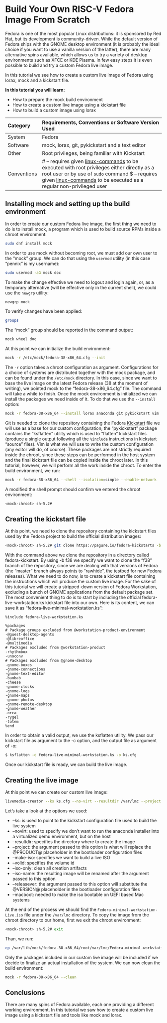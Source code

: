 # Build Your Own RISC-V Fedora Image From Scratch

Fedora is one of the most popular Linux distributions: it is sponsored by Red Hat, but its development is community-driven. While the default version of Fedora ships with the GNOME desktop environment (it is probably the ideal choice if you want to use a vanilla version of the latter), there are many alternative spins available, which allows us to try a variety of desktop environments such as XFCE or KDE Plasma. In few easy steps it is even possible to build and try a custom Fedora live image.

In this tutorial we see how to create a custom live image of Fedora using lorax, mock and a kickstart file.

**In this tutorial you will learn:**

- How to prepare the mock build environment
- How to create a custom live image using a kickstart file
- How to build a custom image using lorax

| Category    | Requirements, Conventions or Software Version Used           |
| :---------- | :----------------------------------------------------------- |
| System      | Fedora                                                       |
| Software    | mock, lorax, git, pykickstart and a text editor              |
| Other       | Root privileges, being familiar with Kickstart               |
| Conventions | # – requires given [linux-commands](https://linuxconfig.org/linux-commands) to be executed with root privileges either directly as a root user or by use of `sudo` command $ – requires given [linux-commands](https://linuxconfig.org/linux-commands) to be executed as a regular non-privileged user |

## Installing mock and setting up the build environment

In order to create our custom Fedora live image, the first thing we need to do is to install mock, a program which is used to build source RPMs inside a chroot environment:

```bash
sudo dnf install mock
```

In order to use mock without becoming root, we must add our own user to the “mock” group. We can do that using the `usermod` utility (in this case “pennix” is my username):

```bash
sudo usermod -aG mock doc
```

To make the change effective we need to logout and login again, or, as a temporary alternative (will be effective only in the current shell), we could use the `newgrp` utility:

```bash
newgrp mock
```

To verify changes have been applied:

```bash
groups
```

The “mock” group should be reported in the command output:

```bash
mock wheel doc
```

At this point we can initialize the build environment:

```bash
mock -r /etc/mock/fedora-38-x86_64.cfg --init
```

The `-r` option takes a chroot configuration as argument. Configurations for a choice of systems are distributed together with the mock package, and can be found under the `/etc/mock` directory. In this case, since we want to base the live image on the latest Fedora release (38 at the moment of writing), we pointed mock to the “fedora-38-x86_64.cfg” file. The command will take a while to finish. Once the mock environment is initialized we can install the packages we need inside of it. To do that we use the `--install` option:

```bash
mock -r fedora-38-x86_64 --install lorax anaconda git pykickstart vim
```

Git is needed to clone the repository containing the Fedora [Kickstart](https://linuxconfig.org/how-to-perform-unattended-linux-installations-with-kickstart) file we will use as a base for our custom configuration; the “pykickstart” package contains the “ksflatten” utility which is used to “flatten” kickstart files (produce a single output following all the `%include` instructions in kickstart “source” files). Vim is what we will use to write the custom configuration (any editor will do, of course). These packages are not strictly required inside the chroot, since these steps can be performed in the host system and the final kickstart file can be copied inside the chroot later. In this tutorial, however, we will perform all the work inside the chroot. To enter the build environment, we run:

```bash
mock -r fedora-38-x86_64 --shell --isolation=simple --enable-network
```

A modified the shell prompt should confirm we entered the chroot environment:

```bash
<mock-chroot> sh-5.2#
```

## Creating the kickstart file

At this point, we need to clone the repository containing the kickstart files used by the Fedora project to build the official distribution images:

```bash
<mock-chroot> sh-5.2# git clone https://pagure.io/fedora-kickstarts -b f38
```

With the command above we clone the repository in a directory called fedora-kickstart. By using -b f38  we specify we want to clone the “f38” branch of the repository, since we are dealing with that versions of Fedora (the “master” branch always points to “rawhide”, the testbed for new Fedora releases). What we need to do now, is to create a kickstart file containing the instructions which will produce the custom live image. For the sake of this tutorial we will create a stripped-down version of Fedora Workstation, excluding a bunch of GNOME applications from the default package set. The most convenient thing to do is to start by including the official fedora-live-workstation.ks kickstart file into our own. Here is its content, we can save it as “fedora-live-minimal-workstation.ks”:

```
%include fedora-live-workstation.ks

%packages
# Package groups excluded from @workstation-product-environment
-@guest-desktop-agents
-@libreoffice
-@multimedia
# Packages excluded from @workstation-product
-rhythmbox
-unoconv
# Packages excluded from @gnome-desktop
-gnome-boxes
-gnome-connections
-gnome-text-editor
-baobab
-cheese
-gnome-clocks
-gnome-logs
-gnome-maps
-gnome-photos
-gnome-remote-desktop
-gnome-weather
-orca
-rygel
-totem
%end
```

In order to obtain a valid output, we use the ksflatten utility. We pass our kickstart file as argument to the -c option, and the output file as argument of -o:

```bash
$ ksflatten -c fedora-live-minimal-workstation.ks -o ks.cfg
```

Once our kickstart file is ready, we can build the live image.

## Creating the live image

At this point we can create our custom live image:

```bash
livemedia-creator --ks ks.cfg --no-virt --resultdir /var/lmc --project Fedora-minimal-workstation-Live --make-iso --volid Fedora-minimal-workstation-Live --iso-only --iso-name Fedora-minimal-workstation-Live.iso --releasever 38 --macboot
```

Let’s take a look at the options we used:

- –ks: is used to point to the kickstart configuration file used to build the live system
- –novirt: used to specify we don’t want to run the anaconda installer into a virtualized qemu environment, but on the host
- –resultdir: specifies the directory where to create the image
- –project: the argument passed to this option is what will replace the @PRODUCT@ placeholder in the bootloader configuration files
- –make-iso: specifies we want to build a live ISO
- –volid: specifies the volume id
- –iso-only: clean all creation artifacts
- –iso-name: the resulting image will be renamed after the argument passed to this option
- –releasever: the argument passed to this option will substitute the @VERSION@ placeholder in the bootloader configuration files
- –macboot: needed to make the iso bootable on UEFI based Mac systems

At the end of the process we should find the `Fedora-minimal-workstation-Live.iso` file under the `/var/lmc` directory. To copy the image from the chroot directory to our home, first we exit the chroot environment:

```bash
<mock-chroot> sh-5.2# exit
```

Than, we run:

```bash
cp /var/lib/mock/fedora-38-x86_64/root/var/lmc/Fedora-minimal-workstation-Live.iso "$HOME"
```

Only the packages included in our custom live image will be included if we decide to finalize an actual installation of the system. We can now clean the build environment:

```bash
mock -r fedora-38-x86_64 --clean
```

## Conclusions

There are many spins of Fedora available, each one providing a different working environment. In this tutorial we saw how to create a custom live image using a kickstart file and tools like mock and lorax.
